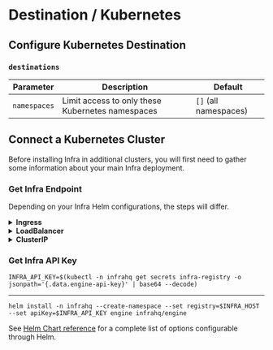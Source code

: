 # Destination / Kubernetes

## Configure Kubernetes Destination

### `destinations`

| Parameter      | Description                                      | Default               |
|----------------|--------------------------------------------------|-----------------------|
| `namespaces`   | Limit access to only these Kubernetes namespaces | `[]` (all namespaces) |

## Connect a Kubernetes Cluster

Before installing Infra in additional clusters, you will first need to gather some information about your main Infra deployment.

### Get Infra Endpoint

Depending on your Infra Helm configurations, the steps will differ.

<details>
  <summary><strong>Ingress</strong></summary>

  ```
  INFRA_HOST=$(kubectl -n infrahq get ingress -l infrahq.com/component=registry -o jsonpath="{.items[].status.loadBalancer.ingress[*]['ip', 'hostname']}")
  ```
</details>

<details>
  <summary><strong>LoadBalancer</strong></summary>

  Note: It may take a few minutes for the LoadBalancer endpoint to be assigned. You can watch the status of the service with:

  ```
  kubectl -n infrahq get services -l infrahq.com/component=registry -w
  ```

  ```
  INFRA_HOST=$(kubectl -n infrahq get services -l infrahq.com/component=registry -o jsonpath="{.items[].status.loadBalancer.ingress[*]['ip', 'hostname']}")
  ```
</details>

<details>
  <summary><strong>ClusterIP</strong></summary>

  ```
  CONTAINER_PORT=$(kubectl -n infrahq get services -l infrahq.com/component=registry -o jsonpath="{.items[].spec.ports[0].port}")
  kubectl -n infrahq port-forward service/infra-registry 8080:$CONTAINER_PORT &
  INFRA_HOST='localhost:8080'
  ```
</details>

### Get Infra API Key

```
INFRA_API_KEY=$(kubectl -n infrahq get secrets infra-registry -o jsonpath='{.data.engine-api-key}' | base64 --decode)
```

---

```
helm install -n infrahq --create-namespace --set registry=$INFRA_HOST --set apiKey=$INFRA_API_KEY engine infrahq/engine
```

See [Helm Chart reference](./helm.md) for a complete list of options configurable through Helm.
